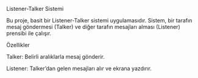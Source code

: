 Listener-Talker Sistemi

Bu proje, basit bir Listener-Talker sistemi uygulamasıdır. Sistem, bir tarafın mesaj göndermesi (Talker) ve diğer tarafın mesajları alması (Listener) prensibi ile çalışır.

Özellikler

Talker: Belirli aralıklarla mesaj gönderir.

Listener: Talker’dan gelen mesajları alır ve ekrana yazdırır.

